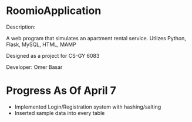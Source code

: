 # RoomioApplication

Description:

A web program that simulates an apartment rental service. Utlizes Python, Flask, MySQL, HTML, MAMP

Designed as a project for CS-GY 6083

Developer: Omer Basar

# Progress As Of April 7
- Implemented Login/Registration system with hashing/salting
- Inserted sample data into every table
